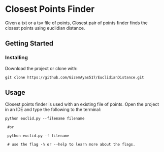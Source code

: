 Closest Points Finder
======

Given a txt or a tsv file of points, Closest pair of points finder finds the closest points using euclidian distance.

Getting Started
------

### Installing

Download the project or clone with:

```
git clone https://github.com/GizemAyas517/EuclidianDistance.git

```

Usage
------

Closest points finder is used with an existing file of points. Open the project in an IDE and
type the following to the terminal:

```
python euclid.py --filename filename

 #or

 python euclid.py -f filename

 # use the flag -h or --help to learn more about the flags.

```
